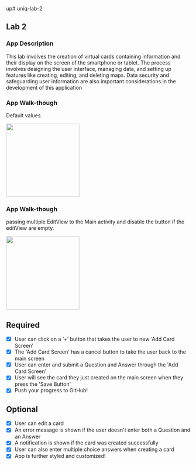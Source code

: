 up# uniq-lab-2


## Lab 2

### App Description
This lab involves the creation of virtual cards containing information and their display on the screen of the smartphone or tablet.  The process involves designing the user interface, managing data, and setting up features like creating, editing, and deleting maps.  Data security and safeguarding user information are also important considerations in the development of this application

### App Walk-though
Default values 

<img
     src="https://user-images.githubusercontent.com/128053435/231026882-a2ca1385-aaf8-44e9-80dc-9a8dd8dd3b0d.gif" width=200><br>

### App Walk-though
passing multiple EditView to the Main activity and disable the button if the editView are empty.

<img
 src="https://user-images.githubusercontent.com/128053435/231025776-f3d499f4-b4f3-4ec3-8f89-0553da89a45c.gif" width=200><br>



## Required
- [x] User can click on a ‘+’ button that takes the user to new ‘Add Card Screen’
- [x] The 'Add Card Screen' has a cancel button to take the user back to the main screen
- [x] User can enter and submit a Question and Answer through the 'Add Card Screen'
- [x] User will see the card they just created on the main screen when they press the 'Save Button'
- [x] Push your progress to GitHub!

## Optional
- [x] User can edit a card
- [x] An error message is shown if the user doesn't enter both a Question and an Answer
- [x] A notification is shown if the card was created successfully
- [x] User can also enter multiple choice answers when creating a card
- [x] App is further styled and customized!
